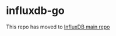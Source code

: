 influxdb-go
===========

This repo has moved to [InfluxDB main repo](github.com/influxdb/influxdb/blob/master/client)

